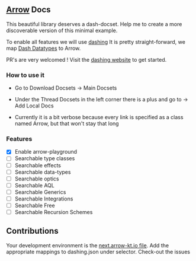 ## [Arrow](https://next.arrow-kt.io/docs/) Docs

This beautiful library deserves a dash-docset. 
Help me to create a more discoverable version of this minimal example. 

To enable all features we will use [dashing](https://github.com/technosophos/dashing)
It is pretty straight-forward, we map [Dash Datatypes](https://kapeli.com/docsets#supportedentrytypes)
to Arrow. 

PR's are very welcomed ! 
Visit the [dashing website](https://github.com/technosophos/dashing) to get started.

### How to use it

- Go to Download Docsets 
-> Main Docsets 

- Under the Thread Docsets in the left corner there is a plus and go to -> Add Local Docs

- Currently it is a bit verbose because every link is specified as a class named Arrow, but that won't stay that long
### Features

- [X] Enable arrow-playground
- [ ] Searchable type classes
- [ ] Searchable effects
- [ ] Searchable data-types
- [ ] Searchable optics
- [ ] Searchable AQL 
- [ ] Searchable Generics
- [ ] Searchable Integrations
- [ ] Searchable Free
- [ ] Searchable Recursion Schemes

## Contributions
Your development environment is the [next.arrow-kt.io file](https://github.com/i-walker/Arrow-Docset/tree/master/next.arrow-kt.io). 
Add the appropriate mappings to dashing.json under selector. Check-out the issues